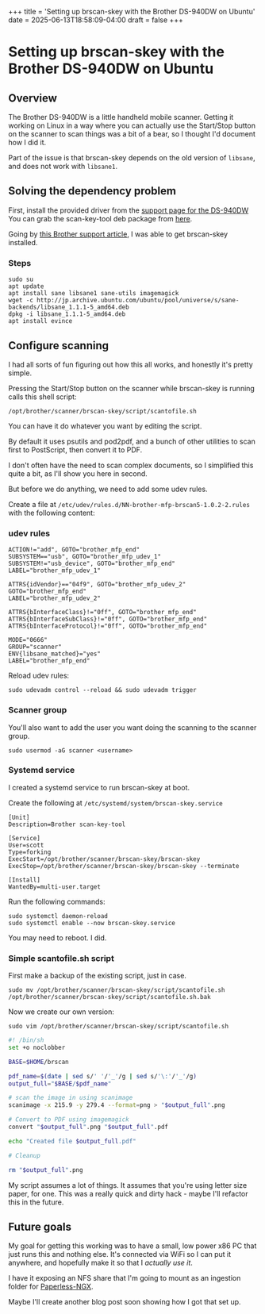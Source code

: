 +++
title = 'Setting up brscan-skey with the Brother DS-940DW on Ubuntu'
date = 2025-06-13T18:58:09-04:00
draft = false
+++

# Setting up brscan-skey with the Brother DS-940DW on Ubuntu

## Overview

The Brother DS-940DW is a little handheld mobile scanner. Getting it working on Linux in a way where you can actually use the Start/Stop button on the scanner to scan things was a bit of a bear, so I thought I'd document how I did it.

Part of the issue is that brscan-skey depends on the old version of `libsane`, and does not work with `libsane1`.

## Solving the dependency problem

First, install the provided driver from the [support page for the DS-940DW](https://support.brother.com/g/b/downloadlist.aspx?c=us&lang=en&prod=ds940dw_us_eu_as&os=128)
You can grab the scan-key-tool deb package from [here](https://download.brother.com/welcome/dlf006652/brscan-skey-0.3.4-0.amd64.deb).

Going by [this Brother support article](https://support.brother.com/g/b/faqend.aspx?c=as_ot&lang=en&prod=dcpl2600d_eu_as&faqid=faq00100811_000), I was able to get brscan-skey installed.

### Steps

```
sudo su
apt update
apt install sane libsane1 sane-utils imagemagick
wget -c http://jp.archive.ubuntu.com/ubuntu/pool/universe/s/sane-backends/libsane_1.1.1-5_amd64.deb
dpkg -i libsane_1.1.1-5_amd64.deb
apt install evince
```

## Configure scanning

I had all sorts of fun figuring out how this all works, and honestly it's pretty simple.

Pressing the Start/Stop button on the scanner while brscan-skey is running calls this shell script:

`/opt/brother/scanner/brscan-skey/script/scantofile.sh`

You can have it do whatever you want by editing the script.

By default it uses psutils and pod2pdf, and a bunch of other utilities to scan first to PostScript, then convert it to PDF.

I don't often have the need to scan complex documents, so I simplified this quite a bit, as I'll show you here in second.

But before we do anything, we need to add some udev rules.

Create a file at `/etc/udev/rules.d/NN-brother-mfp-brscan5-1.0.2-2.rules` with the following content:

### udev rules

```
ACTION!="add", GOTO="brother_mfp_end"
SUBSYSTEM=="usb", GOTO="brother_mfp_udev_1"
SUBSYSTEM!="usb_device", GOTO="brother_mfp_end"
LABEL="brother_mfp_udev_1"

ATTRS{idVendor}=="04f9", GOTO="brother_mfp_udev_2"
GOTO="brother_mfp_end"
LABEL="brother_mfp_udev_2"

ATTRS{bInterfaceClass}!="0ff", GOTO="brother_mfp_end"
ATTRS{bInterfaceSubClass}!="0ff", GOTO="brother_mfp_end"
ATTRS{bInterfaceProtocol}!="0ff", GOTO="brother_mfp_end"

MODE="0666"
GROUP="scanner"
ENV{libsane_matched}="yes"
LABEL="brother_mfp_end"
```

Reload udev rules:

`sudo udevadm control --reload && sudo udevadm trigger`

### Scanner group

You'll also want to add the user you want doing the scanning to the scanner group.

`sudo usermod -aG scanner <username>`

### Systemd service

I created a systemd service to run brscan-skey at boot.

Create the following at `/etc/systemd/system/brscan-skey.service`

```
[Unit]
Description=Brother scan-key-tool

[Service]
User=scott
Type=forking
ExecStart=/opt/brother/scanner/brscan-skey/brscan-skey
ExecStop=/opt/brother/scanner/brscan-skey/brscan-skey --terminate

[Install]
WantedBy=multi-user.target
```

Run the following commands:

```
sudo systemctl daemon-reload
sudo systemctl enable --now brscan-skey.service
```

You may need to reboot. I did.

### Simple scantofile.sh script

First make a backup of the existing script, just in case.

`sudo mv /opt/brother/scanner/brscan-skey/script/scantofile.sh /opt/brother/scanner/brscan-skey/script/scantofile.sh.bak`

Now we create our own version:

`sudo vim /opt/brother/scanner/brscan-skey/script/scantofile.sh`

```sh
#! /bin/sh
set +o noclobber

BASE=$HOME/brscan

pdf_name=$(date | sed s/' '/'_'/g | sed s/'\:'/'_'/g)
output_full="$BASE/$pdf_name"

# scan the image in using scanimage
scanimage -x 215.9 -y 279.4 --format=png > "$output_full".png

# Convert to PDF using imagemagick
convert "$output_full".png "$output_full".pdf

echo "Created file $output_full.pdf"

# Cleanup

rm "$output_full".png
```

My script assumes a lot of things. It assumes that you're using letter size paper, for one. This was a really quick and dirty hack - maybe I'll refactor this in the future.

## Future goals

My goal for getting this working was to have a small, low power x86 PC that just runs this and nothing else. It's connected via WiFi so I can put it anywhere, and hopefully make it so that I _actually use it_.

I have it exposing an NFS share that I'm going to mount as an ingestion folder for [Paperless-NGX](https://docs.paperless-ngx.com/).

Maybe I'll create another blog post soon showing how I got that set up.
